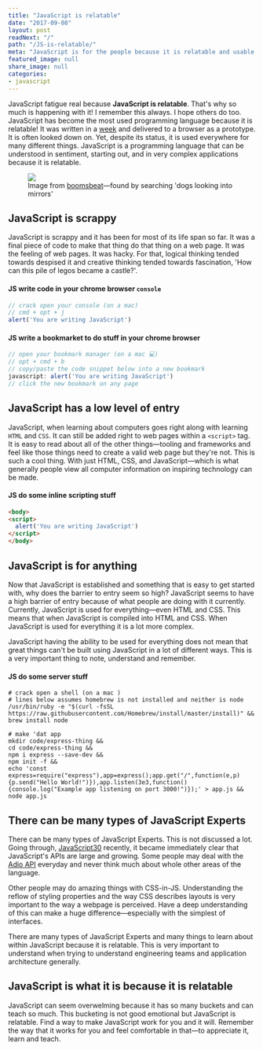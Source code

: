 ```yaml
---
title: "JavaScript is relatable"
date: "2017-09-08"
layout: post
readNext: "/"
path: "/JS-is-relatable/"
meta: "JavaScript is for the people because it is relatable and usable."
featured_image: null
share_image: null
categories:
- javascript
---
```


JavaScript fatigue real because **JavaScript is relatable**. That's why so much is happening with it! I remember this always. I hope others do too. JavaScript has become the most used programming language because it is relatable! It was written in a [week](https://www.w3.org/community/webed/wiki/A_Short_History_of_JavaScript) and delivered to a browser as a prototype. It is often looked down on. Yet, despite its status, it is used everywhere for many different things. JavaScript is a programming language that can be understood in sentiment, starting out, and in very complex applications because it is relatable.

<figure>
  <a href="http://images.boomsbeat.com/data/images/full/193538/puppy-in-a-mirror-jpg">
    <img src="https://yowainwright.imgix.net/relatable/puppy-mirror.jpg" />
 </a>
 <figcaption>Image from <a href="http://www.boomsbeat.com/">boomsbeat</a>—found by searching 'dogs looking into mirrors'</figcaption>
</figure> 

## JavaScript is scrappy

JavaScript is scrappy and it has been for most of its life span so far. It was a final piece of code to make that thing do that thing on a web page. It was the feeling of web pages. It was hacky. For that, logical thinking tended towards despised it and creative thinking tended towards fascination, 'How can this pile of legos became a castle?'. 

#### JS write code in your chrome browser `console`

```javascript
// crack open your console (on a mac)
// cmd + opt + j
alert('You are writing JavaScript')

```

#### JS write a bookmarket to do stuff in your chrome browser

```javascript
// open your bookmark manager (on a mac 💻)
// opt + cmd + b
// copy/paste the code snippet below into a new bookmark
javascript: alert('You are writing JavaScript')
// click the new bookmark on any page
```


## JavaScript has a low level of entry

JavaScript, when learning about computers goes right along with learning `HTML` and `CSS`. It can still be added right to web pages within a `<script>` tag. It is easy to read about all of the other things—tooling and frameworks and feel like those things need to create a valid web page but they're not. This is such a cool thing. With just HTML, CSS, and JavaScript—which is what generally people view all computer information on inspiring technology can be made. 

#### JS do some inline scripting stuff

```html
<body>
<script>
  alert('You are writing JavaScript')
</script>
</body>
```


## JavaScript is for anything

Now that JavaScript is established and something that is easy to get started with, why does the barrier to entry seem so high? JavaScript seems to have a high barrier of entry because of what people are doing with it currently. Currently, JavaScript is used for everything—even HTML and CSS. This means that when JavaScript is compiled into HTML and CSS. When JavaScript is used for everything it is a lot more complex. 

JavaScript having the ability to be used for everything does not mean that great things can't be built using JavaScript in a lot of different ways. This is a very important thing to note, understand and remember. 

#### JS do some server stuff

```shell
# crack open a shell (on a mac )
# lines below assumes homebrew is not installed and neither is node
/usr/bin/ruby -e "$(curl -fsSL https://raw.githubusercontent.com/Homebrew/install/master/install)" && 
brew install node 

# make 'dat app
mkdir code/express-thing && 
cd code/express-thing && 
npm i express --save-dev && 
npm init -f && 
echo 'const express=require("express"),app=express();app.get("/",function(e,p){p.send("Hello World!")}),app.listen(3e3,function(){console.log("Example app listening on port 3000!")});' > app.js && 
node app.js 
```

## There can be many types of JavaScript Experts

There can be many types of JavaScript Experts. This is not discussed a lot. Going through, [JavaScript30](https://javascript30.com/) recently, it became immediately clear that JavaScript's APIs are large and growing. Some people may deal with the [Adio API](https://developer.mozilla.org/en-US/docs/Web/API/Web_Audio_API) everyday and never think much about whole other areas of the language. 

Other people may do amazing things with CSS-in-JS. Understanding the reflow of styling properties and the way CSS describes layouts is very important to the way a webpage is perceived. Have a deep understanding of this can make a huge difference—especially with the simplest of interfaces. 

There are many types of JavaScript Experts and many things to learn about within JavaScript because it is relatable. This is very important to understand when trying to understand engineering teams and application architecture generally.

## JavaScript is what it is because it is relatable

JavaScript can seem overwelming because it has so many buckets and can teach so much. This bucketing is not good emotional but JavaScript is relatable. Find a way to make JavaScript work for you and it will. Remember the way that it works for you and feel comfortable in that—to appreciate it, learn and teach. 
